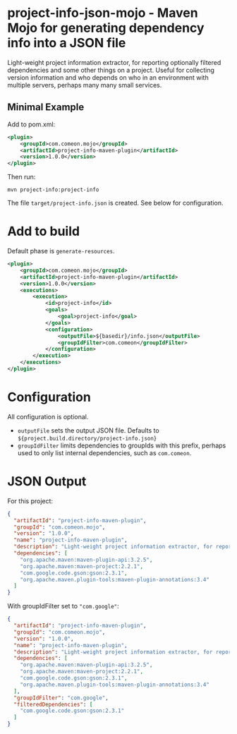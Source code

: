 # project-info-json-mojo - Maven Mojo for generating dependency info into a JSON file

Light-weight project information extractor, for reporting optionally filtered dependencies and some other things on a project. Useful for collecting version information and who depends on who in an environment with multiple servers, perhaps many many small services.

## Minimal Example

Add to pom.xml:

```xml
<plugin>
    <groupId>com.comeon.mojo</groupId>
    <artifactId>project-info-maven-plugin</artifactId>
    <version>1.0.0</version>
</plugin>
```

Then run:

    mvn project-info:project-info

The file `target/project-info.json` is created. See below for configuration.

# Add to build

Default phase is `generate-resources`.

```xml
<plugin>
	<groupId>com.comeon.mojo</groupId>
	<artifactId>project-info-maven-plugin</artifactId>
	<version>1.0.0</version>
    <executions>
        <execution>
            <id>project-info</id>
            <goals>
                <goal>project-info</goal>
            </goals>
            <configuration>
                <outputFile>${basedir}/info.json</outputFile>
                <groupIdFilter>com.comeon</groupIdFilter>
            </configuration>
        </execution>
    </executions>
</plugin>
```

# Configuration

All configuration is optional.

* `outputFile` sets the output JSON file. Defaults to `${project.build.directory/project-info.json}`
* `groupIdFilter` limits dependencies to groupIds with this prefix, perhaps used to only list internal dependencies, such as `com.comeon`.

# JSON Output

For this project:

```json
{
  "artifactId": "project-info-maven-plugin",
  "groupId": "com.comeon.mojo",
  "version": "1.0.0",
  "name": "project-info-maven-plugin",
  "description": "Light-weight project information extractor, for reporting optionally filtered dependencies and some other things on a project. Useful for collecting version information and who depends on who in an environment with multiple servers, perhaps many many small services.",
  "dependencies": [
    "org.apache.maven:maven-plugin-api:3.2.5",
    "org.apache.maven:maven-project:2.2.1",
    "com.google.code.gson:gson:2.3.1",
    "org.apache.maven.plugin-tools:maven-plugin-annotations:3.4"
  ]
}
```

With groupIdFilter set to `"com.google"`:

```json
{
  "artifactId": "project-info-maven-plugin",
  "groupId": "com.comeon.mojo",
  "version": "1.0.0",
  "name": "project-info-maven-plugin",
  "description": "Light-weight project information extractor, for reporting optionally filtered dependencies and some other things on a project. Useful for collecting version information and who depends on who in an environment with multiple servers, perhaps many many small services.",
  "dependencies": [
    "org.apache.maven:maven-plugin-api:3.2.5",
    "org.apache.maven:maven-project:2.2.1",
    "com.google.code.gson:gson:2.3.1",
    "org.apache.maven.plugin-tools:maven-plugin-annotations:3.4"
  ],
  "groupIdFilter": "com.google",
  "filteredDependencies": [
    "com.google.code.gson:gson:2.3.1"
  ]
}
```
